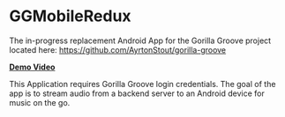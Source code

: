 # GGMobileRedux

The in-progress replacement Android App for the Gorilla Groove project located here: https://github.com/AyrtonStout/gorilla-groove

**[Demo Video](https://www.youtube.com/watch?v=Pcw2BNUbtfo&feature=youtu.be)**

This Application requires Gorilla Groove login credentials. The goal of the app is to stream audio from a backend server to an Android device for music on the go. 
